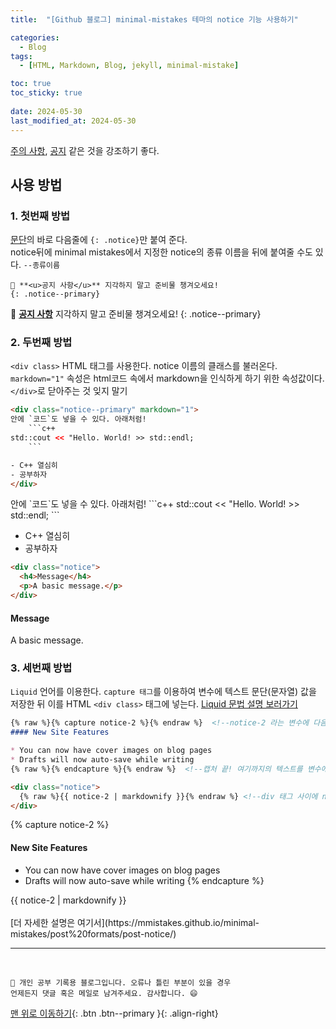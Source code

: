 ```yaml
---
title:  "[Github 블로그] minimal-mistakes 테마의 notice 기능 사용하기" 

categories:
  - Blog
tags:
  - [HTML, Markdown, Blog, jekyll, minimal-mistake]

toc: true
toc_sticky: true
 
date: 2024-05-30
last_modified_at: 2024-05-30
---
```


<u>주의 사항</u>, <u>공지</u> 같은 것을 강조하기 좋다.

## 사용 방법
### 1. 첫번째 방법  
<u>문단</u>의 바로 다음줄에 `{: .notice}`만 붙여 준다.  
notice뒤에 minimal mistakes에서 지정한 notice의 종류 이름을 뒤에 붙여줄 수도 있다. `--종류이름`

```
🌝 **<u>공지 사항</u>** 지각하지 말고 준비물 챙겨오세요!
{: .notice--primary} 
```

🌝 **<u>공지 사항</u>** 지각하지 말고 준비물 챙겨오세요!
{: .notice--primary} 


### 2. 두번째 방법
`<div class>` HTML 태그를 사용한다. notice 이름의 클래스를 불러온다. `markdown="1"` 속성은 html코드 속에서 markdown을 인식하게 하기 위한 속성값이다. `</div>`로 닫아주는 것 잊지 말기    

```html
<div class="notice--primary" markdown="1">
안에 `코드`도 넣을 수 있다. 아래처럼!
    ```c++
std::cout << "Hello. World! >> std::endl;
    ``` 

- C++ 열심히
- 공부하자
</div>
```

<div class="notice--primary" markdown="1">
안에 `코드`도 넣을 수 있다. 아래처럼!
```c++
std::cout << "Hello. World! >> std::endl;
``` 

- C++ 열심히
- 공부하자
</div>

```html
<div class="notice">
  <h4>Message</h4>
  <p>A basic message.</p>
</div>
```

<div class="notice">
  <h4>Message</h4>
  <p>A basic message.</p>
</div>

### 3. 세번째 방법
`Liquid` 언어를 이용한다. `capture 태그`를 이용하여 변수에 텍스트 문단(문자열) 값을 저장한 뒤 이를 HTML `<div class>` 태그에 넣는다. [Liquid 문법 설명 보러가기](http://shopify.github.io/liquid/)

```markdown
{% raw %}{% capture notice-2 %}{% endraw %}  <!--notice-2 라는 변수에 다음 텍스트 문단을 문자열로 저장한다.-->  
#### New Site Features

* You can now have cover images on blog pages
* Drafts will now auto-save while writing
{% raw %}{% endcapture %}{% endraw %}  <!--캡처 끝! 여기까지의 텍스트를 변수에 저장-->

<div class="notice">
  {% raw %}{{ notice-2 | markdownify }}{% endraw %} <!--div 태그 사이에 notice-2 객체를 출력하되 markdownify 한다. 즉 마크다운 화-->
</div>
```

{% capture notice-2 %}
#### New Site Features

* You can now have cover images on blog pages
* Drafts will now auto-save while writing
{% endcapture %}

<div class="notice">
  {{ notice-2 | markdownify }}
</div>

<br>
[더 자세한 설명은 여기서](https://mmistakes.github.io/minimal-mistakes/post%20formats/post-notice/)


***
<br>

    🚀 개인 공부 기록용 블로그입니다. 오류나 틀린 부분이 있을 경우 
    언제든지 댓글 혹은 메일로 남겨주세요. 감사합니다. 😄

[맨 위로 이동하기](#){: .btn .btn--primary }{: .align-right}